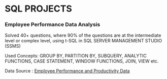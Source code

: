 # SQL PROJECTS

### Employee Performance Data Analysis

Solved 40+ questions, where 90% of the questions are at the intermediate level or complex level, using t-SQL in SQL SERVER MANAGEMENT STUDIO (SSMS)

Used Concepts: GROUP BY, PARTITION BY, SUBQUERY, ANALYTIC FUNCTIONS, CASE STATEMENT, WINDOW FUNCTIONS, JOIN, VIEW etc.

Data Source : [Employee Performance and Productivity Data](https://www.kaggle.com/datasets/mexwell/employee-performance-and-productivity-data)
